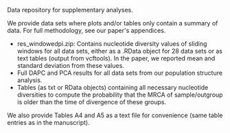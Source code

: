 Data repository for supplementary analyses.

We provide data sets where plots and/or tables only contain a summary of data. For full methodology, see our paper's appendices.

 * res_windowedpi.zip: Contains nucleotide diversity values of sliding windows for all data sets, either as a .RData object for 28 data sets or as text tables (output from vcftools). In the paper, we reported mean and standard deviation from these values. 
 * Full DAPC and PCA results for all data sets from our population structure analysis.
 * Tables (as txt or RData objects) containing all necessary nucleotide diversities to compute the probability that the MRCA of sample/outgroup is older than the time of divergence of these groups. 

We also provide Tables A4 and A5 as a text file for convenience (same table entries as in the manuscript). 
